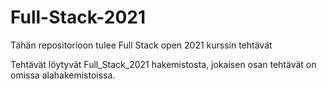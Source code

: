 # Full-Stack-2021

Tähän repositorioon tulee Full Stack open 2021 kurssin tehtävät

Tehtävät löytyvät Full_Stack_2021 hakemistosta, jokaisen osan tehtävät on omissa alahakemistoissa.
